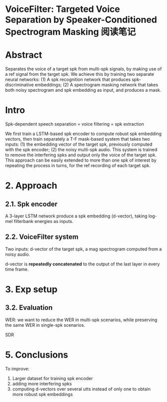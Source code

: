 # VoiceFilter: Targeted Voice Separation by Speaker-Conditioned Spectrogram Masking 阅读笔记

# Abstract
Separates the voice of a target spk from multi-spk signals, by making use of a ref signal from the target spk. We achieve this by training two separate neural networks: (1) A spk recognition network that produces spk-discriminative embeddings; (2) A spectrogram masking network that takes both noisy spectrogram and spk embedding as input, and produces a mask.

# Intro
Spk-dependent speech separation = voice filtering = spk extraction

We first train a LSTM-based spk encoder to compute robust spk embedding vectors, then train separately a T-F mask-based system that takes two inputs: (1) the embedding vector of the target spk, previously computed with the spk encoder; (2) the noisy multi-spk audio. This system is trained to remove the interfering spks and output only the voice of the target spk. This approach can be easily extended to more than one spk of interest by repeating the process in turns, for the ref recording of each target spk.

# 2. Approach
## 2.1. Spk encoder
A 3-layer LSTM network produce a spk embedding (d-vector), taking log-mel filterbank energies as inputs.

## 2.2. VoiceFilter system
Two inputs: d-vector of the target spk, a mag spectrogram computed from a noisy audio.

d-vector is **repeatedly concatenated** to the output of the last layer in every time frame.

# 3. Exp setup
## 3.2. Evaluation

WER: we want to reduce the WER in multi-spk scenarios, while preserving the same WER in single-spk scenarios.

SDR

# 5. Conclusions
To improve:
1. Larger dataset for training spk encoder
2. adding more interfering spks
3. computing d-vectors over several utts instead of only one to obtain more robust spk embeddings


